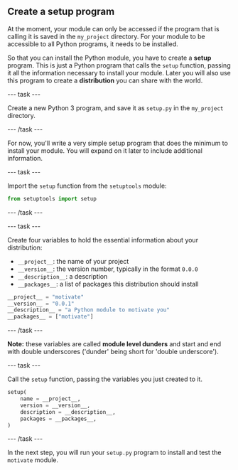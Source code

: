 ## Create a setup program

At the moment, your module can only be accessed if the program that is calling it is saved in the `my_project` directory. For your module to be accessible to all Python programs, it needs to be installed.

So that you can install the Python module, you have to create a **setup** program. This is just a Python program that calls the `setup` function, passing it all the information necessary to install your module. Later you will also use this program to create a **distribution** you can share with the world.

--- task ---

Create a new Python 3 program, and save it as `setup.py` in the `my_project` directory.

--- /task ---

For now, you'll write a very simple setup program that does the minimum to install your module. You will expand on it later to include additional information.

--- task ---

Import the `setup` function from the `setuptools` module:

```python
from setuptools import setup
```

--- /task ---

--- task ---

Create four variables to hold the essential information about your distribution:
+ `__project__`: the name of your project
+ `__version__`: the version number, typically in the format `0.0.0`
+ `__description__`: a description
+ `__packages__`: a list of packages this distribution should install

```python
__project__ = "motivate"
__version__ = "0.0.1"
__description__ = "a Python module to motivate you"
__packages__ = ["motivate"]
```

--- /task ---

**Note:** these variables are called **module level dunders** and start and end with double underscores ('dunder' being short for 'double underscore').

--- task ---

Call the `setup` function, passing the variables you just created to it.

```python
setup(
    name = __project__,
    version = __version__,
    description = __description__,
    packages = __packages__,
)
```

--- /task ---

In the next step, you will run your `setup.py` program to install and test the `motivate` module.
